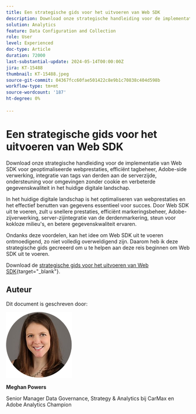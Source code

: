 ```yaml
---
title: Een strategische gids voor het uitvoeren van Web SDK
description: Download onze strategische handleiding voor de implementatie van Web SDK voor geoptimaliseerde webprestaties, efficiënt tagbeheer, Adobe-side verwerking, integratie van tags van derden aan de serverzijde, ondersteuning voor omgevingen zonder cookie en verbeterde gegevenskwaliteit in het huidige digitale landschap.
solution: Analytics
feature: Data Configuration and Collection
role: User
level: Experienced
doc-type: Article
duration: 72000
last-substantial-update: 2024-05-14T00:00:00Z
jira: KT-15488
thumbnail: KT-15488.jpeg
source-git-commit: 04367fcc60fae501422c8e9b1c70838c404d598b
workflow-type: tm+mt
source-wordcount: '187'
ht-degree: 0%

---
```



# Een strategische gids voor het uitvoeren van Web SDK

Download onze strategische handleiding voor de implementatie van Web SDK voor geoptimaliseerde webprestaties, efficiënt tagbeheer, Adobe-side verwerking, integratie van tags van derden aan de serverzijde, ondersteuning voor omgevingen zonder cookie en verbeterde gegevenskwaliteit in het huidige digitale landschap.

In het huidige digitale landschap is het optimaliseren van webprestaties en het effectief benutten van gegevens essentieel voor succes. Door Web SDK uit te voeren, zult u snellere prestaties, efficiënt markeringsbeheer, Adobe-zijverwerking, server-zijintegratie van de derdenmarkering, steun voor kokloze milieu&#39;s, en betere gegevenskwaliteit ervaren.

Ondanks deze voordelen, kan het idee om Web SDK uit te voeren ontmoedigend, zo niet volledig overweldigend zijn. Daarom heb ik deze strategische gids gecreeerd om u te helpen aan deze reis beginnen om Web SDK uit te voeren.

Download de [strategische gids voor het uitvoeren van Web SDK](https://www.adobe.com/content/dam/www/us/en/digital-experience/in-product/images/Final%20WebSDK%20Playbook.pdf){target="_blank"}.


## Auteur

Dit document is geschreven door:

![meghan-kop](assets/meghan-head-shot.png)

**Meghan Powers**

Senior Manager Data Governance, Strategy &amp; Analytics bij CarMax en Adobe Analytics Champion

